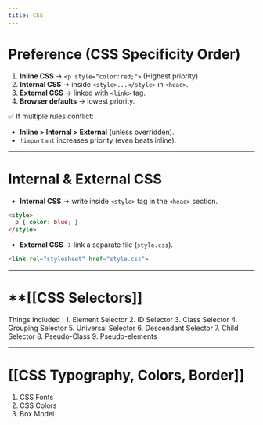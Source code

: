 ```yaml
---
title: CSS
---
```


# **Preference (CSS Specificity Order)**

1. **Inline CSS** → `<p style="color:red;">` (Highest priority)
2. **Internal CSS** → inside `<style>...</style>` in `<head>`.
3. **External CSS** → linked with `<link>` tag.
4. **Browser defaults** → lowest priority.

✅ If multiple rules conflict:

- **Inline > Internal > External** (unless overridden).    
- `!important` increases priority (even beats inline).


---

# Internal & External CSS

- **Internal CSS** → write inside `<style>` tag in the `<head>` section.


```html
<style>
  p { color: blue; }
</style>
```

- **External CSS** → link a separate file (`style.css`).  

```html
<link rel="stylesheet" href="style.css">
```

---

# **[[CSS Selectors]]

Things Included :
	1. Element Selector
	2. ID Selector
	3. Class Selector
	4. Grouping Selector
	5. Universal Selector
	6. Descendant Selector
	7. Child Selector
	8. Pseudo-Class
	9. Pseudo-elements

---

# [[CSS Typography, Colors, Border]]

1. CSS Fonts
2. CSS Colors
3. Box Model